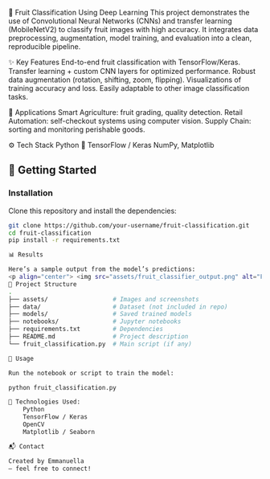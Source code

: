 🍎 Fruit Classification Using Deep Learning
This project demonstrates the use of Convolutional Neural Networks (CNNs) and transfer learning (MobileNetV2) to classify fruit images with high accuracy. It integrates data preprocessing, augmentation, model training, and evaluation into a clean, reproducible pipeline.

✨ Key Features
End-to-end fruit classification with TensorFlow/Keras.
Transfer learning + custom CNN layers for optimized performance.
Robust data augmentation (rotation, shifting, zoom, flipping).
Visualizations of training accuracy and loss.
Easily adaptable to other image classification tasks.

🚀 Applications
Smart Agriculture: fruit grading, quality detection.
Retail Automation: self-checkout systems using computer vision.
Supply Chain: sorting and monitoring perishable goods.

⚙️ Tech Stack
Python 🐍
TensorFlow / Keras
NumPy, Matplotlib

## 🚀 Getting Started

### Installation
Clone this repository and install the dependencies:

```bash
git clone https://github.com/your-username/fruit-classification.git
cd fruit-classification
pip install -r requirements.txt

📊 Results

Here’s a sample output from the model’s predictions:
<p align="center"> <img src="assets/fruit_classifier_output.png" alt="Fruit Classification Output" width="500"/> </p>
📁 Project Structure
.
├── assets/                  # Images and screenshots
├── data/                    # Dataset (not included in repo)
├── models/                  # Saved trained models
├── notebooks/               # Jupyter notebooks
├── requirements.txt         # Dependencies
├── README.md                # Project description
└── fruit_classification.py  # Main script (if any)

📌 Usage

Run the notebook or script to train the model:

python fruit_classification.py

🧠 Technologies Used:
    Python
    TensorFlow / Keras
    OpenCV
    Matplotlib / Seaborn

📬 Contact

Created by Emmanuella
– feel free to connect!

